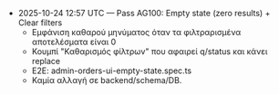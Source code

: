 - 2025-10-24 12:57 UTC — Pass AG100: Empty state (zero results) + Clear filters
  - Εμφάνιση καθαρού μηνύματος όταν τα φιλτραρισμένα αποτελέσματα είναι 0
  - Κουμπί "Καθαρισμός φίλτρων" που αφαιρεί q/status και κάνει replace
  - E2E: admin-orders-ui-empty-state.spec.ts
  - Καμία αλλαγή σε backend/schema/DB.
